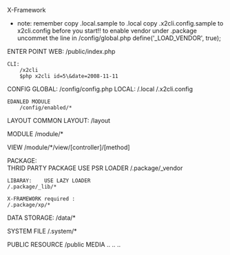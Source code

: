 X-Framework

* note:
	remember copy .local.sample to .local
		copy .x2cli.config.sample to x2cli.config
		before you start!! 
	to enable vendor under .package
		uncommet the line in /config/global.php
		define('_LOAD_VENDOR', true);

ENTER POINT
	WEB:
		/public/index.php
	
	CLI:
		/x2cli 
		$php x2cli id=5\&date=2008-11-11

CONFIG
	GLOBAL:
		/config/config.php
	LOCAL:
		/.local
		/.x2cli.config
		
	EDANLED MODULE
		/config/enabled/*
		
LAYOUT
	COMMON LAYOUT:
		/layout

MODULE
	/module/*

VIEW
	/module/*/view/[controller]/[method]

	
PACKAGE:	
	THRID PARTY PACKAGE USE PSR LOADER
	/.package/_vendor
		
	LIBARAY:	USE LAZY LOADER
	/.package/_lib/*
	
	X-FRAMEWORK required : 
	/.package/xp/*

DATA STORAGE:
	/data/*	
	
SYSTEM FILE	
	/.system/*
	

PUBLIC RESOURCE	
	/public
	MEDIA
	..
	..
	..
	
